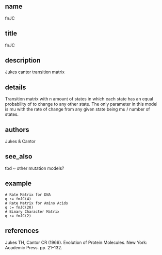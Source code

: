 ## name
fnJC
## title
fnJC
## description
Jukes cantor transition matrix
## details
Transition matrix with n amount of states in which each state has an equal
probability of to change to any other state. The only parameter in this model
is mu with the rate of change from any given state being mu / number of states.
## authors
Jukes & Cantor 
## see_also
tbd ~ other mutation models?
## example
    # Rate Matrix for DNA
    q := fnJC(4)
    # Rate Matrix for Amino Acids
    q := fnJC(20)
    # Binary Character Matrix
    q := fnJC(2)
## references
Jukes TH, Cantor CR (1969). Evolution of Protein Molecules. New York: Academic Press. pp. 21–132.

